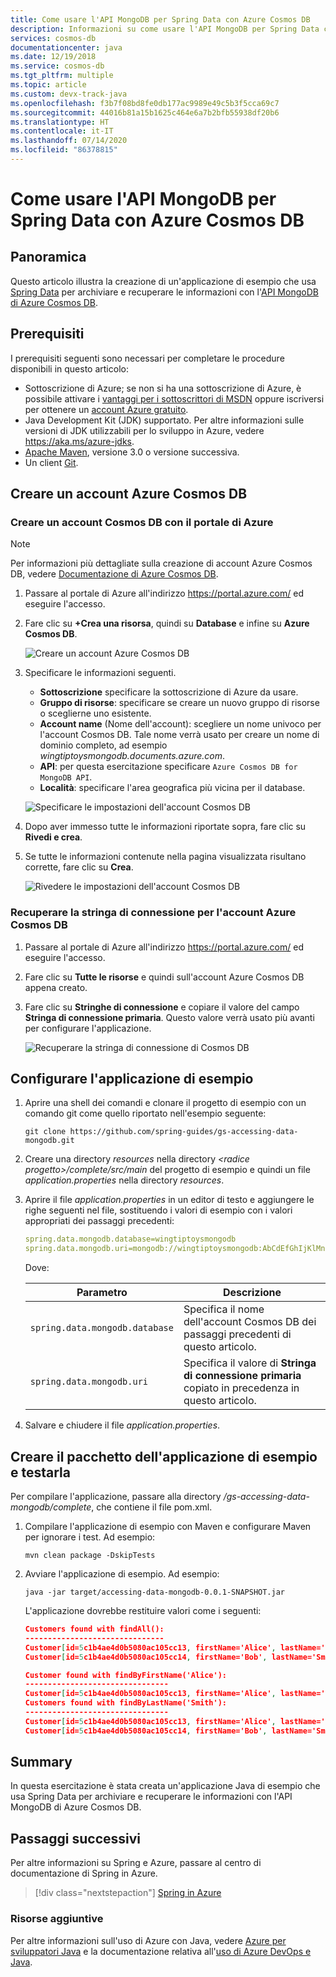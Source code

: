 ```yaml
---
title: Come usare l'API MongoDB per Spring Data con Azure Cosmos DB
description: Informazioni su come usare l'API MongoDB per Spring Data con Azure Cosmos DB.
services: cosmos-db
documentationcenter: java
ms.date: 12/19/2018
ms.service: cosmos-db
ms.tgt_pltfrm: multiple
ms.topic: article
ms.custom: devx-track-java
ms.openlocfilehash: f3b7f08bd8fe0db177ac9989e49c5b3f5cca69c7
ms.sourcegitcommit: 44016b81a15b1625c464e6a7b2bfb55938df20b6
ms.translationtype: HT
ms.contentlocale: it-IT
ms.lasthandoff: 07/14/2020
ms.locfileid: "86378815"
---
```

# <a name="how-to-use-spring-data-mongodb-api-with-azure-cosmos-db"></a>Come usare l'API MongoDB per Spring Data con Azure Cosmos DB

## <a name="overview"></a>Panoramica

Questo articolo illustra la creazione di un'applicazione di esempio che usa [Spring Data] per archiviare e recuperare le informazioni con l'[API MongoDB di Azure Cosmos DB](/azure/cosmos-db/mongodb-introduction).

## <a name="prerequisites"></a>Prerequisiti

I prerequisiti seguenti sono necessari per completare le procedure disponibili in questo articolo:

* Sottoscrizione di Azure; se non si ha una sottoscrizione di Azure, è possibile attivare i [vantaggi per i sottoscrittori di MSDN] oppure iscriversi per ottenere un [account Azure gratuito].
* Java Development Kit (JDK) supportato. Per altre informazioni sulle versioni di JDK utilizzabili per lo sviluppo in Azure, vedere <https://aka.ms/azure-jdks>.
* [Apache Maven](http://maven.apache.org/), versione 3.0 o versione successiva.
* Un client [Git](https://git-scm.com/downloads).

## <a name="create-an-azure-cosmos-db-account"></a>Creare un account Azure Cosmos DB

### <a name="create-a-cosmos-db-account-using-the-azure-portal"></a>Creare un account Cosmos DB con il portale di Azure

> [!NOTE]
> 
> Per informazioni più dettagliate sulla creazione di account Azure Cosmos DB, vedere [Documentazione di Azure Cosmos DB](/azure/cosmos-db/).

1. Passare al portale di Azure all'indirizzo <https://portal.azure.com/> ed eseguire l'accesso.

1. Fare clic su **+Crea una risorsa**, quindi su **Database** e infine su **Azure Cosmos DB**.

   ![Creare un account Azure Cosmos DB][COSMOSDB01]

1. Specificare le informazioni seguenti.

   - **Sottoscrizione** specificare la sottoscrizione di Azure da usare.
   - **Gruppo di risorse**: specificare se creare un nuovo gruppo di risorse o sceglierne uno esistente.
   - **Account name** (Nome dell'account): scegliere un nome univoco per l'account Cosmos DB. Tale nome verrà usato per creare un nome di dominio completo, ad esempio *wingtiptoysmongodb.documents.azure.com*.
   - **API**: per questa esercitazione specificare `Azure Cosmos DB for MongoDB API`.
   - **Località**: specificare l'area geografica più vicina per il database.

   ![Specificare le impostazioni dell'account Cosmos DB][COSMOSDB02]
   
1. Dopo aver immesso tutte le informazioni riportate sopra, fare clic su **Rivedi e crea**.

1. Se tutte le informazioni contenute nella pagina visualizzata risultano corrette, fare clic su **Crea**.

   ![Rivedere le impostazioni dell'account Cosmos DB][COSMOSDB03]

### <a name="retrieve-the-connection-string-for-your-azure-cosmos-db-account"></a>Recuperare la stringa di connessione per l'account Azure Cosmos DB

1. Passare al portale di Azure all'indirizzo <https://portal.azure.com/> ed eseguire l'accesso.

1. Fare clic su **Tutte le risorse** e quindi sull'account Azure Cosmos DB appena creato.

1. Fare clic su **Stringhe di connessione** e copiare il valore del campo **Stringa di connessione primaria**. Questo valore verrà usato più avanti per configurare l'applicazione.

   ![Recuperare la stringa di connessione di Cosmos DB][COSMOSDB06]

## <a name="configure-the-sample-application"></a>Configurare l'applicazione di esempio

1. Aprire una shell dei comandi e clonare il progetto di esempio con un comando git come quello riportato nell'esempio seguente:

   ```shell
   git clone https://github.com/spring-guides/gs-accessing-data-mongodb.git
   ```

1. Creare una directory *resources* nella directory *&lt;radice progetto&gt;/complete/src/main* del progetto di esempio e quindi un file *application.properties* nella directory *resources*.

1. Aprire il file *application.properties* in un editor di testo e aggiungere le righe seguenti nel file, sostituendo i valori di esempio con i valori appropriati dei passaggi precedenti:

   ```yaml
   spring.data.mongodb.database=wingtiptoysmongodb
   spring.data.mongodb.uri=mongodb://wingtiptoysmongodb:AbCdEfGhIjKlMnOpQrStUvWxYz==@wingtiptoysmongodb.documents.azure.com:10255/?ssl=true&replicaSet=globaldb
   ```
   Dove:

   | Parametro | Descrizione |
   |---|---|
   | `spring.data.mongodb.database` | Specifica il nome dell'account Cosmos DB dei passaggi precedenti di questo articolo. |
   | `spring.data.mongodb.uri` | Specifica il valore di **Stringa di connessione primaria** copiato in precedenza in questo articolo. |

1. Salvare e chiudere il file *application.properties*.

## <a name="package-and-test-the-sample-application"></a>Creare il pacchetto dell'applicazione di esempio e testarla

Per compilare l'applicazione, passare alla directory */gs-accessing-data-mongodb/complete*, che contiene il file pom.xml.

1. Compilare l'applicazione di esempio con Maven e configurare Maven per ignorare i test. Ad esempio:

   ```shell
   mvn clean package -DskipTests
   ```

1. Avviare l'applicazione di esempio. Ad esempio:

   ```shell
   java -jar target/accessing-data-mongodb-0.0.1-SNAPSHOT.jar
   ```
    
   L'applicazione dovrebbe restituire valori come i seguenti:

   ```json
   Customers found with findAll():
   -------------------------------
   Customer[id=5c1b4ae4d0b5080ac105cc13, firstName='Alice', lastName='Smith']
   Customer[id=5c1b4ae4d0b5080ac105cc14, firstName='Bob', lastName='Smith']
   
   Customer found with findByFirstName('Alice'):
   --------------------------------
   Customer[id=5c1b4ae4d0b5080ac105cc13, firstName='Alice', lastName='Smith']
   Customers found with findByLastName('Smith'):
   --------------------------------
   Customer[id=5c1b4ae4d0b5080ac105cc13, firstName='Alice', lastName='Smith']
   Customer[id=5c1b4ae4d0b5080ac105cc14, firstName='Bob', lastName='Smith']
   ```

## <a name="summary"></a>Summary

In questa esercitazione è stata creata un'applicazione Java di esempio che usa Spring Data per archiviare e recuperare le informazioni con l'API MongoDB di Azure Cosmos DB.

## <a name="next-steps"></a>Passaggi successivi

Per altre informazioni su Spring e Azure, passare al centro di documentazione di Spring in Azure.

> [!div class="nextstepaction"]
> [Spring in Azure](/azure/developer/java/spring-framework)

### <a name="additional-resources"></a>Risorse aggiuntive

Per altre informazioni sull'uso di Azure con Java, vedere [Azure per sviluppatori Java] e la documentazione relativa all'[uso di Azure DevOps e Java].

<!-- URL List -->

[Azure per sviluppatori Java]: /azure/developer/java/
[Account Azure gratuito]: https://azure.microsoft.com/pricing/free-trial/
[Uso di Azure DevOps e Java]: /azure/devops/
[vantaggi per i sottoscrittori di MSDN]: https://azure.microsoft.com/pricing/member-offers/msdn-benefits-details/
[Spring Boot]: http://projects.spring.io/spring-boot/
[Spring Data]: https://spring.io/projects/spring-data
[Spring Initializr]: https://start.spring.io/
[Spring Framework]: https://spring.io/

<!-- IMG List -->

[COSMOSDB01]: media/configure-spring-data-mongodb-with-cosmos-db/create-cosmos-db-01.png
[COSMOSDB02]: media/configure-spring-data-mongodb-with-cosmos-db/create-cosmos-db-02.png
[COSMOSDB03]: media/configure-spring-data-mongodb-with-cosmos-db/create-cosmos-db-03.png
[COSMOSDB04]: media/configure-spring-data-mongodb-with-cosmos-db/create-cosmos-db-04.png
[COSMOSDB06]: media/configure-spring-data-mongodb-with-cosmos-db/create-cosmos-db-06.png
